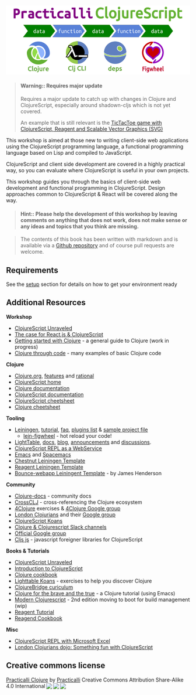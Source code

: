 ![Practicalli ClojureScript](/images/practicalli-clojurescript-book-banner.png)

> #### Warning:: Requires major update
> Requires a major update to catch up with changes in Clojure and ClojureScript, especially around shadown-cljs which is not yet covered.
>
> An example that is still relevant is the [TicTacToe game with ClojureScript, Reagent and Scalable Vector Graphics (SVG)](/reagent-projects/tic-tac-toe/index.html)

This workshop is aimed at those new to writing client-side web applications using the ClojureScript programming language, a functional programming language based on Lisp and compiled to JavaScript.

ClojureScript and client side development are covered in a highly practical way, so you can evaluate where ClojureScript is useful in your own projects.

This workshop guides you through the basics of client-side web development and functional programming in ClojureScript.  Design approaches common to ClojureScript & React will be covered along the way.

> #### Hint:: Please help the development of this workshop by leaving comments on anything that does not work, does not make sense or any ideas and topics that you think are missing.

> The contents of this book has been written with markdown and is available via a [Github repository](https://github.com/practicalli/clojurescript-content) and of course pull requests are welcome.

## Requirements

  See the [setup](/setup/) section for details on how to get your environment ready

## Additional Resources

**Workshop**
* [ClojureScript Unraveled](http://funcool.github.io/clojurescript-unraveled/)
* [The case for React.js & ClojureScript](http://www.slideshare.net/murilasso/the-case-for-reactjs-and-clojurescript)
* [Getting started with Clojure](http://jr0cket.co.uk/slides/getting-started-with-clojure.html) - a general guide to Clojure (work in progress)
* [Clojure through code](https://github.com/practicalli/clojure-through-code/tree/drafts) - many examples of basic Clojure code


**Clojure**
* [Clojure.org](http://clojure.org), [features](http://clojure.org/features) and [rational](http://clojure.org/rationale)
* [ClojureScript home]()
* [Clojure documentation](http://clojure.org/documentation)
* [ClojureScript documentation](http://clojure.org/documentation)
* [ClojureScript cheetsheet](http://cljs.info/cheatsheet/)
* [Clojure cheetsheet](http://clojure.org/cheatsheet)


**Tooling**
* [Leiningen](http://leiningen.org/), [tutorial](https://github.com/technomancy/leiningen/blob/stable/doc/TUTORIAL.md), [faq](https://github.com/technomancy/leiningen/blob/stable/doc/FAQ.md), [plugins list](https://github.com/technomancy/leiningen/wiki/Plugins) & [sample project file](https://github.com/technomancy/leiningen/blob/stable/sample.project.clj)
  * [lein-figwheel](https://github.com/bhauman/lein-figwheel) - hot reload your code!
* [LightTable](http://lighttable.com/), [docs](http://docs.lighttable.com/), [blog](http://www.lighttable.com/blog/), [announcements](https://groups.google.com/forum/#!forum/light-table) and [discussions](https://groups.google.com/forum/#!forum/light-table-discussion).
* [ClojureScript REPL as a WebService](http://himera.herokuapp.com/index.html)
* [Emacs](https://www.gnu.org/software/emacs/) and [Spacemacs](https://github.com/syl20bnr/spacemacs/)
* [Chestnut Leiningen Template](https://github.com/plexus/chestnut)
* [Reagent Leiningen Template](https://github.com/reagent-project/reagent-template)
* [Bounce-webapp Leiningent Template](https://clojars.org/bounce-webapp/lein-template) - by James Henderson


**Community**
* [Clojure-docs](http://clojure-doc.org/) - community docs
* [CrossCLJ](http://crossclj.info/) - cross-referencing the Clojure ecosystem
* [4Clojure](https://www.4clojure.com/) exercises & [4Clojure Google group](https://groups.google.com/forum/#!forum/4clojure)
* [London Clojurians](http://londonclojurians.org) and their [Google group](https://groups.google.com/forum/#!forum/london-clojurians)
* [ClojureScript Koans](http://clojurescriptkoans.com/)
* [Clojure & Clojurescript Slack channels](http://clojurians.slack.com)
* [Official Google group](https://groups.google.com/forum/#!forum/clojurescript)
* [Cljs js](http://cljsjs.github.io/) - javascript foreigner libraries for ClojureScript


**Books & Tutorials**
* [ClojureScript Unraveled](http://funcool.github.io/clojurescript-unraveled/)
* [Introduction to ClojureScript](https://e-string.com/articles/introduction-clojurescript-open-source-bridge-talk/)
* [Clojure cookbook](https://github.com/clojure-cookbook/clojure-cookbook)
* [Lighttable Koans](https://github.com/practicalli/lighttable-koans) - exercises to help you discover Clojure
* [ClojureBridge curiculum](https://github.com/ClojureBridge/curriculum)
* [Clojure for the brave and the true](http://www.braveclojure.com/) - a Clojure tutorial (using Emacs)
* [Modern Clojurescript](https://github.com/magomimmo/modern-cljs) - 2nd edition moving to boot for build management (wip)
* [Reagent Tutorial](https://github.com/jonase/reagent-tutorial)
* [Reagend Cookbook](https://github.com/reagent-project/reagent-cookbook)


**Misc**
* [ClojureScript REPL with Microsoft Excel](https://www.cljs4excel.com/)
* [London Clojurians dojo: Something fun with ClojureScript](https://github.com/mikeholmesuk/something-fun-cljs)


## Creative commons license
<p xmlns:dct="http://purl.org/dc/terms/" xmlns:cc="http://creativecommons.org/ns#" class="license-text"><a rel="cc:attributionURL" href="https://practicalli.github.io/clojure/"><span rel="dct:title">Practicalli Clojure</span></a> by <a rel="cc:attributionURL" href="https://practicalli.github.io/"><span rel="cc:attributionName">Practicalli</span></a> Creative Commons Attribution Share-Alike 4.0 International<a href="https://creativecommons.org/licenses/by-sa/4.0"><img style="height:22px!important;margin-left: 3px;vertical-align:text-bottom;" src="https://search.creativecommons.org/static/img/cc_icon.svg" /><img  style="height:22px!important;margin-left: 3px;vertical-align:text-bottom;" src="https://search.creativecommons.org/static/img/cc-by_icon.svg" /><img  style="height:22px!important;margin-left: 3px;vertical-align:text-bottom;" src="https://search.creativecommons.org/static/img/cc-sa_icon.svg" /></a></p>
